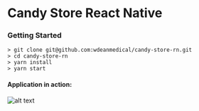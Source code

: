 # Candy Store React Native

### Getting Started

```
> git clone git@github.com:wdeanmedical/candy-store-rn.git
> cd candy-store-rn
> yarn install
> yarn start
```

#### Application in action:

![alt text](http://g.recordit.co/fHfQzXYM5P.gif "Application in action")






